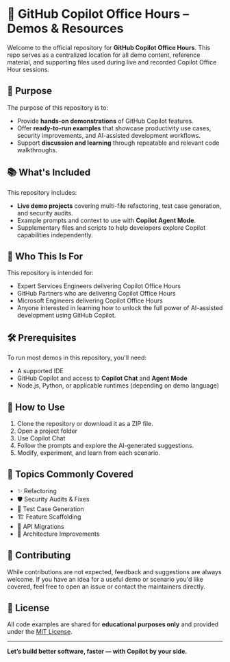 # 🧠 GitHub Copilot Office Hours – Demos & Resources

Welcome to the official repository for **GitHub Copilot Office Hours**. This repo serves as a centralized location for all demo content, reference material, and supporting files used during live and recorded Copilot Office Hour sessions.

## 🚀 Purpose

The purpose of this repository is to:
- Provide **hands-on demonstrations** of GitHub Copilot features.
- Offer **ready-to-run examples** that showcase productivity use cases, security improvements, and AI-assisted development workflows.
- Support **discussion and learning** through repeatable and relevant code walkthroughs.

## 📚 What's Included

This repository includes:
- **Live demo projects** covering multi-file refactoring, test case generation, and security audits.
- Example prompts and context to use with **Copilot Agent Mode**.
- Supplementary files and scripts to help developers explore Copilot capabilities independently.

## 🎯 Who This Is For

This repository is intended for:
- Expert Services Engineers delivering Copilot Office Hours
- GitHub Partners who are delivering Copilot Office Hours
- Microsoft Engineers delivering Copilot Office Hours
- Anyone interested in learning how to unlock the full power of AI-assisted development using GitHub Copilot.

## 🛠️ Prerequisites

To run most demos in this repository, you'll need:
- A supported IDE
- GitHub Copilot and access to **Copilot Chat** and **Agent Mode**
- Node.js, Python, or applicable runtimes (depending on demo language)

## 💬 How to Use

1. Clone the repository or download it as a ZIP file.
2. Open a project folder 
3. Use Copilot Chat 
4. Follow the prompts and explore the AI-generated suggestions.
5. Modify, experiment, and learn from each scenario.

## 🧩 Topics Commonly Covered

- ✨ Refactoring
- 🛡️ Security Audits & Fixes
- 🧪 Test Case Generation
- 🏗️ Feature Scaffolding
- 🔁 API Migrations
- 📐 Architecture Improvements

## 📢 Contributing

While contributions are not expected, feedback and suggestions are always welcome. If you have an idea for a useful demo or scenario you'd like covered, feel free to open an issue or contact the maintainers directly.

## 🧭 License

All code examples are shared for **educational purposes only** and provided under the [MIT License](LICENSE).

---

**Let’s build better software, faster — with Copilot by your side.**
